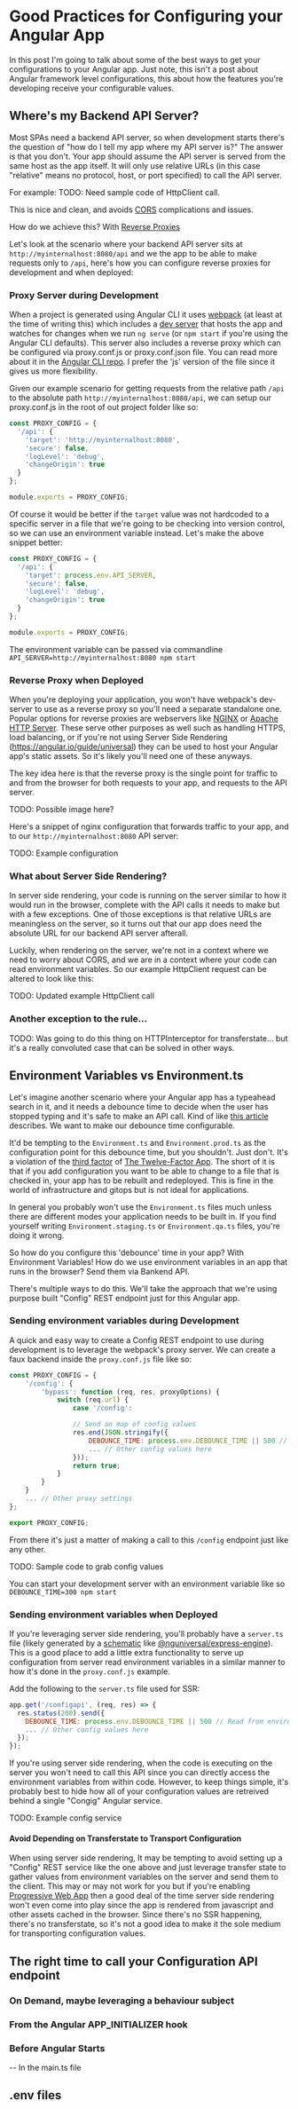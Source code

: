 # Good Practices for Configuring your Angular App
In this post I'm going to talk about some of the best ways to get your configurations to your Angular app. Just note, this isn't a post about Angular framework level configurations, this about how the features you're developing receive your configurable values.

## Where's my Backend API Server?
Most SPAs need a backend API server, so when development starts there's the question of "how do I tell my app where my API server is?" The answer is that you don't. Your app should assume the API server is served from the same host as the app itself. It will only use relative URLs (in this case "relative" means no protocol, host, or port specified) to call the API server.

For example:
TODO: Need sample code of HttpClient call.

This is nice and clean, and avoids [CORS](https://developer.mozilla.org/en-US/docs/Web/HTTP/CORS) complications and issues. 

How do we achieve this? With [Reverse Proxies](https://www.nginx.com/resources/glossary/reverse-proxy-server/)

Let's look at the scenario where your backend API server sits at `http://myinternalhost:8080/api` and we the app to be able to make requests only to `/api`, here's how you can configure reverse proxies for development and when deployed:

### Proxy Server during Development
When a project is generated using Angular CLI it uses [webpack](https://webpack.js.org/) (at least at the time of writing this) which includes a [dev server](https://webpack.js.org/configuration/dev-server/) that hosts the app and watches for changes when we run `ng serve` (or `npm start` if you're using the Angular CLI defaults). This server also includes a reverse proxy which can be configured via proxy.conf.js or proxy.conf.json file. You can read more about it in the [Angular CLI repo](https://github.com/angular/angular-cli/blob/master/docs/documentation/stories/proxy.md). I prefer the 'js' version of the file since it gives us more flexibility.

Given our example scenario for getting requests from the relative path `/api` to the absolute path `http://myinternalhost:8080/api`, we can setup our proxy.conf.js in the root of out project folder like so:

```javascript
const PROXY_CONFIG = {
  '/api': {
    'target': 'http://myinternalhost:8080',
    'secure': false,
    'logLevel': 'debug',
    'changeOrigin': true
  }
};

module.exports = PROXY_CONFIG;
```

Of course it would be better if the `target` value was not hardcoded to a specific server in a file that we're going to be checking into version control, so we can use an environment variable instead. Let's make the above snippet better:

```javascript
const PROXY_CONFIG = {
  '/api': {
    'target': process.env.API_SERVER,
    'secure': false,
    'logLevel': 'debug',
    'changeOrigin': true
  }
};

module.exports = PROXY_CONFIG;
```

The environment variable can be passed via commandline `API_SERVER=http://myinternalhost:8080 npm start`

### Reverse Proxy when Deployed
When you're deploying your application, you won't have webpack's dev-server to use as a reverse proxy so you'll need a separate standalone one. Popular options for reverse proxies are webservers like [NGINX](https://www.nginx.com/) or [Apache HTTP Server](https://httpd.apache.org/). These serve other purposes as well such as handling HTTPS, load balancing, or if you're not using Server Side Rendering (https://angular.io/guide/universal) they can be used to host your Angular app's static assets. So it's likely you'll need one of these anyways.

The key idea here is that the reverse proxy is the single point for traffic to and from the browser for both requests to your app, and requests to the API server.

TODO: Possible image here?

Here's a snippet of nginx configuration that forwards traffic to your app, and to our `http://myinternalhost:8080` API server:

TODO: Example configuration

### What about Server Side Rendering?
In server side rendering, your code is running on the server similar to how it would run in the browser, complete with the API calls it needs to make but with a few exceptions. One of those exceptions is that relative URLs are meaningless on the server, so it turns out that our app does need the absolute URL for our backend API server afterall.

Luckily, when rendering on the server, we're not in a context where we need to worry about CORS, and we are in a context where your code can read environment variables. So our example HttpClient request can be altered to look like this:

TODO: Updated example HttpClient call

### Another exception to the rule...
TODO: Was going to do this thing on HTTPInterceptor for transferstate... but it's a really convoluted case that can be solved in other ways.

## Environment Variables vs Environment.ts
Let's imagine another scenario where your Angular app has a typeahead search in it, and it needs a debounce time to decide when the user has stopped typing and it's safe to make an API call. Kind of like [this article](https://www.freakyjolly.com/angular-7-6-add-debounce-time-using-rxjs-6-x-x-to-optimize-search-input-for-api-results-from-server/) describes. We want to make our debounce time configurable.

It'd be tempting to the `Environment.ts` and `Environment.prod.ts` as the configuration point for this debounce time, but you shouldn't. Just don't. It's a violation of the [third factor](https://12factor.net/config) of [The Twelve-Factor App](https://12factor.net/). The short of it is that if you add configuration you want to be able to change to a file that is checked in, your app has to be rebuilt and redeployed. This is fine in the world of infrastructure and gitops but is not ideal for applications. 

In general you probably won't use the `Environment.ts` files much unless there are different modes your application needs to be built in. If you find yourself writing `Environment.staging.ts` or `Environment.qa.ts` files, you're doing it wrong.

So how do you configure this 'debounce' time in your app? With Environment Variables! How do we use environment variables in an app that runs in the browser? Send them via Bankend API.

There's multiple ways to do this. We'll take the approach that we're using purpose built "Config" REST endpoint just for this Angular app.

### Sending environment variables during Development
A quick and easy way to create a Config REST endpoint to use during development is to leverage the webpack's proxy server. We can create a faux backend inside the `proxy.conf.js` file like so:

```javascript
const PROXY_CONFIG = {
    '/config': {
        'bypass': function (req, res, proxyOptions) {
            switch (req.url) {
                case '/config':

                // Send an map of config values
                res.end(JSON.stringify({
                    DEBOUNCE_TIME: process.env.DEBOUNCE_TIME || 500 // Read from environment or default to 500
                    ... // Other config values here
                }));
                return true;
            }
        }
    }
    ... // Other proxy settings
};

export PROXY_CONFIG;
```

From there it's just a matter of making a call to this `/config` endpoint just like any other.

TODO: Sample code to grab config values

You can start your development server with an environment variable like so `DEBOUNCE_TIME=300 npm start`

### Sending environment variables when Deployed
If you're leveraging server side rendering, you'll probably have a `server.ts` file (likely generated by a [schematic](https://angular.io/guide/schematics) like [@nguniversal/express-engine](https://www.npmjs.com/package/@nguniversal/express-engine)). This is a good place to add a little extra functionality to serve up configuration from server read environment variables in a similar manner to how it's done in the `proxy.conf.js` example.

Add the following to the `server.ts` file used for SSR:

```javascript
app.get('/configapi', (req, res) => {
  res.status(200).send({
    DEBOUNCE_TIME: process.env.DEBOUNCE_TIME || 500 // Read from environment or default to 500
    ... // Other config values here
  });
});
```

If you're using server side rendering, when the code is executing on the server you won't need to call this API since you can directly access the environment variables from within code. However, to keep things simple, it's probably best to hide how all of your configuration values are retreived behind a single "Congig" Angular service.

TODO: Example config service

#### Avoid Depending on Transferstate to Transport Configuration
When using server side rendering, It may be tempting to avoid setting up a "Config" REST service like the one above and just leverage transfer state to gather values from environment variables on the server and send them to the client. This may or may not work for you but if you're enabling [Progressive Web App](https://angular.io/guide/service-worker-getting-started) then a good deal of the time server side rendering won't even come into play since the app is rendered from javascript and other assets cached in the browser. Since there's no SSR happening, there's no transferstate, so it's not a good idea to make it the sole medium for transporting configuration values.

## The right time to call your Configuration API endpoint

### On Demand, maybe leveraging a behaviour subject

### From the Angular APP_INITIALIZER hook

### Before Angular Starts
-- In the main.ts file 

## .env files

